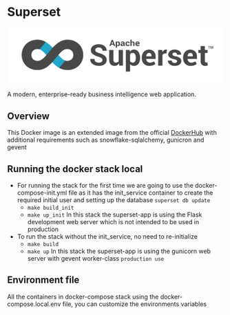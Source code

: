 # Superset

![Superset!](https://github.com/apache/superset/raw/master/superset-frontend/src/assets/branding/superset-logo-horiz-apache.png "Superset")

A modern, enterprise-ready business intelligence web application.

## Overview

This Docker image is an extended image from the official [DockerHub](https://hub.docker.com/r/apache/superset) with additional requirements such as snowflake-sqlalchemy, gunicron and gevent

## Running the docker stack local

- For running the stack for the first time we are going to use the docker-compose-init.yml file as it has the init_service container to create the required initial user and setting up the database `superset db update`
  - `make build_init`
  - `make up_init` In this stack the superset-app is using the Flask development web server which is not intended to be used in production
- To run the stack without the init_service, no need to re-initialize
  - `make build`
  - `make up` In this stack the superset-app is using the gunicorn web server with gevent worker-class `production use`

## Environment file

All the containers in docker-compose stack using the docker-compose.local.env file, you can customize the environments variables
